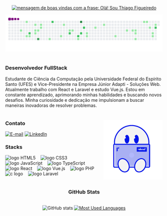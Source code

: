 <div align="center">
  <a href="https://git.io/typing-svg">
    <img src="https://readme-typing-svg.herokuapp.com?font=Fira+Code&weight=500&size=22&pause=1000&color=0015EA&width=435&lines=Olá!+Sou+Thiago+Figueiredo" alt="mensagem de boas vindas com a frase: Olá! Sou Thiago Figueiredo">
  </a>
</div>

![snake gif](https://github.com/thiagoesAdapti/thiagoesAdapti/blob/output/github-contribution-grid-snake.gif)

#

<h3 align="left">Desenvolvedor FullStack</h3>

<p align="left">Estudante de Ciência da Computação pela Universidade Federal do Espírito Santo (UFES) e Vice-Presidente na Empresa Júnior Adapti - Soluções Web. Atualmente trabalho com React e Laravel e estudo Vue.js.
Estou em constante aprendizado, aprimorando minhas habilidades e buscando novos desafios. Minha curiosidade e dedicação me impulsionam a buscar maneiras inovadoras de resolver problemas.
  
#

<img align="right" alt="Gif de um bonequinho com um notebook representando um desenvolvedor" height="190px" src="./assets/rebrnd-coding.gif">

<h3 align="left">Contato</h3>

[![E-mail](https://img.shields.io/badge/-Gmail-000?style=for-the-badge&logo=gmail&logoColor=0015EA&color:FFF)](mailto:tfigueiredo514@gmail.com)
[![LinkedIn](https://img.shields.io/badge/-LinkedIn-000?style=for-the-badge&logo=linkedin&logoColor=0015EA&color:FFF)](https://www.linkedin.com/in/thiago-figueiredo-189280273/)

<h3 align="left">Stacks</h3>

<div align="left">
  <img src="https://cdn.jsdelivr.net/gh/devicons/devicon/icons/html5/html5-original.svg" height="25" alt="logo HTML5"  />
  <img width="8" />
  <img src="https://cdn.jsdelivr.net/gh/devicons/devicon/icons/css3/css3-original.svg" height="25" alt="logo CSS3"  />
  <img width="8" />
  <img src="https://cdn.jsdelivr.net/gh/devicons/devicon/icons/javascript/javascript-original.svg" height="25" alt="logo JavaScript"  />
  <img width="8" />
  <img src="https://cdn.jsdelivr.net/gh/devicons/devicon/icons/typescript/typescript-original.svg" height="25" alt="logo TypeScript"  />
  <img width="8" />
  <img src="https://cdn.jsdelivr.net/gh/devicons/devicon/icons/react/react-original.svg" height="25" alt="logo React"  />
  <img width="8" />
  <img src="https://cdn.jsdelivr.net/gh/devicons/devicon/icons/vuejs/vuejs-original.svg" height="25" alt="logo Vue.js"  />
  <img width="8" />
  <img src="https://cdn.jsdelivr.net/gh/devicons/devicon/icons/php/php-original.svg" height="25" alt="logo PHP"  />
  <img width="8" />
  <img src="https://cdn.jsdelivr.net/gh/devicons/devicon/icons/c/c-original.svg" height="25" alt="c logo"  />
  <img width="8" />
  <img src="https://cdn.jsdelivr.net/gh/devicons/devicon/icons/laravel/laravel-original.svg" height="25" alt="logo Laravel"  />
</div>

#

<div style="text-align: center;" align="center">
  <h3>GitHub Stats</h3>
  <br>
  <img src="https://github-readme-stats-git-masterrstaa-rickstaa.vercel.app/api?username=thiagoesAdapti&hide_title=true&show_icons=true&include_all_commits=false&count_private=true&line_height=25&hide=issues&bg_color=000&title_color=0015EA&text_color=FFF&border_radius=3&border_color=36123c&icon_color=0015EA&theme=jolly" alt="GitHub stats">

  <a href="https://github.com/thiagoesAdapti/github-readme-stats">
    <img src="https://github-readme-stats-git-masterrstaa-rickstaa.vercel.app/api/top-langs/?username=thiagoesAdapti&line_height=10&card_width=290&layout=compact&hide_title=false&count_private=true&langs_count=4&show_icons=true&title_color=0015EA&hide=html,css&bg_color=000&text_color=8B8B8B&border_radius=3&border_color=561760&count_private=true" alt="Most Used Languages">
  </a>
</div>
